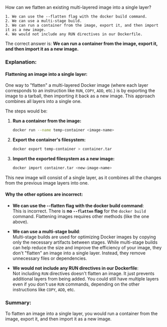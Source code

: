 How can we flatten an existing multi-layered image into a single layer?
```
1. We can use the --flatten flag with the docker build command.
2. We can use a multi-stage build.
3. We can run a container from the image, export it, and then import it as a new image.
4. We would not include any RUN directives in our Dockerfile.
```

The correct answer is: **We can run a container from the image, export it, and then import it as a new image.**

### Explanation:

#### **Flattening an image into a single layer:**
One way to "flatten" a multi-layered Docker image (where each layer corresponds to an instruction like `RUN`, `COPY`, `ADD`, etc.) is by exporting the image to a tarball, then importing it back as a new image. This approach combines all layers into a single one.

The steps would be:

1. **Run a container from the image:**
   ```bash
   docker run --name temp-container <image-name>
   ```

2. **Export the container's filesystem:**
   ```bash
   docker export temp-container > container.tar
   ```

3. **Import the exported filesystem as a new image:**
   ```bash
   docker import container.tar <new-image-name>
   ```

This new image will consist of a single layer, as it combines all the changes from the previous image layers into one.

#### Why the other options are incorrect:

- **We can use the --flatten flag with the docker build command**:  
  This is incorrect. There is **no `--flatten` flag** for the `docker build` command. Flattening images requires other methods (like the one above).

- **We can use a multi-stage build**:  
  Multi-stage builds are used for optimizing Docker images by copying only the necessary artifacts between stages. While multi-stage builds can help reduce the size and improve the efficiency of your image, they don't "flatten" an image into a single layer. Instead, they remove unnecessary files or dependencies.

- **We would not include any RUN directives in our Dockerfile**:  
  Not including `RUN` directives doesn't flatten an image. It just prevents additional layers from being added. You could still have multiple layers even if you don't use `RUN` commands, depending on the other instructions like `COPY`, `ADD`, etc.

### Summary:
To flatten an image into a single layer, you would run a container from the image, export it, and then import it as a new image.

